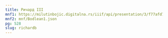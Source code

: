 ```yaml
---
title: Ричард III
mnf1: https://milutinbojic.digitalna.rs/iiif/api/presentation/3/f77afd7c-334c-4c96-b962-b58775ca5044%252F00000001%252Fvilijam1%252F00000007/manifest
mnf2: mnf/Bodlean1.json
pg: 528
slug: richardb
---
```

